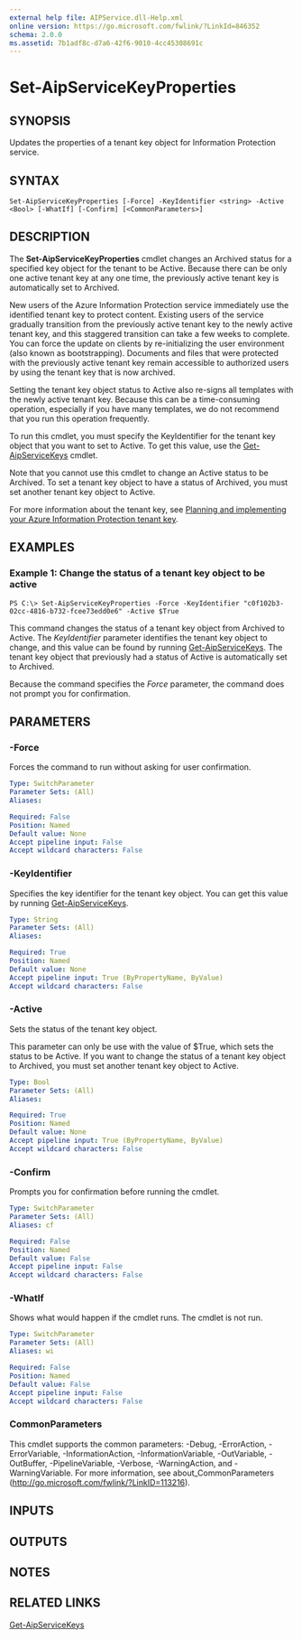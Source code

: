 ```yaml
---
external help file: AIPService.dll-Help.xml
online version: https://go.microsoft.com/fwlink/?LinkId=846352
schema: 2.0.0
ms.assetid: 7b1adf8c-d7a6-42f6-9010-4cc45308691c
---
```


# Set-AipServiceKeyProperties

## SYNOPSIS
Updates the properties of a tenant key object for Information Protection service.

## SYNTAX

```
Set-AipServiceKeyProperties [-Force] -KeyIdentifier <string> -Active <Bool> [-WhatIf] [-Confirm] [<CommonParameters>]
```

## DESCRIPTION
The **Set-AipServiceKeyProperties** cmdlet changes an Archived status for a specified key object for the tenant to be Active. Because there can be only one active tenant key at any one time, the previously active tenant key is automatically set to Archived.

New users of the Azure Information Protection service immediately use the identified tenant key to protect content. Existing users of the service gradually transition from the previously active tenant key to the newly active tenant key, and this staggered transition can take a few weeks to complete. You can force the update on clients by re-initializing the user environment (also known as bootstrapping). Documents and files that were protected with the previously active tenant key remain accessible to authorized users by using the tenant key that is now archived.

Setting the tenant key object status to Active also re-signs all templates with the newly active tenant key. Because this can be a time-consuming operation, especially if you have many templates, we do not recommend that you run this operation frequently. 

To run this cmdlet, you must specify the KeyIdentifier for the tenant key object that you want to set to Active. To get this value, use the [Get-AipServiceKeys](./Get-AipServiceKeys.md) cmdlet. 

Note that you cannot use this cmdlet to change an Active status to be Archived. To set a tenant key object to have a status of Archived, you must set another tenant key object to Active.

For more information about the tenant key, see [Planning and implementing your Azure Information Protection  tenant key](https://docs.microsoft.com/information-protection/plan-design/plan-implement-tenant-key).

## EXAMPLES

### Example 1: Change the status of a tenant key object to be active
```
PS C:\> Set-AipServiceKeyProperties -Force -KeyIdentifier "c0f102b3-02cc-4816-b732-fcee73edd0e6" -Active $True
```

This command changes the status of a tenant key object from Archived to Active. The *KeyIdentifier* parameter identifies the tenant key object to change, and this value can be found by running [Get-AipServiceKeys](./Get-AipServiceKeys.md). The tenant key object that previously had a status of Active is automatically set to Archived.

Because the command specifies the *Force* parameter, the command does not prompt you for confirmation.

## PARAMETERS

### -Force
Forces the command to run without asking for user confirmation.

```yaml
Type: SwitchParameter
Parameter Sets: (All)
Aliases:

Required: False
Position: Named
Default value: None
Accept pipeline input: False
Accept wildcard characters: False
```

### -KeyIdentifier
Specifies the key identifier for the tenant key object. You can get this value by running [Get-AipServiceKeys](./Get-AipServiceKeys.md).

```yaml
Type: String
Parameter Sets: (All)
Aliases:

Required: True
Position: Named
Default value: None
Accept pipeline input: True (ByPropertyName, ByValue)
Accept wildcard characters: False
```

### -Active
Sets the status of the tenant key object.

This parameter can only be use with the value of $True, which sets the status to be Active. If you want to change the status of a tenant key object to Archived, you must set another tenant key object to Active.

```yaml
Type: Bool
Parameter Sets: (All)
Aliases:

Required: True
Position: Named
Default value: None
Accept pipeline input: True (ByPropertyName, ByValue)
Accept wildcard characters: False
```

### -Confirm
Prompts you for confirmation before running the cmdlet.

```yaml
Type: SwitchParameter
Parameter Sets: (All)
Aliases: cf

Required: False
Position: Named
Default value: False
Accept pipeline input: False
Accept wildcard characters: False
```

### -WhatIf
Shows what would happen if the cmdlet runs. The cmdlet is not run.

```yaml
Type: SwitchParameter
Parameter Sets: (All)
Aliases: wi

Required: False
Position: Named
Default value: False
Accept pipeline input: False
Accept wildcard characters: False
```

### CommonParameters
This cmdlet supports the common parameters: -Debug, -ErrorAction, -ErrorVariable, -InformationAction, -InformationVariable, -OutVariable, -OutBuffer, -PipelineVariable, -Verbose, -WarningAction, and -WarningVariable. For more information, see about_CommonParameters (http://go.microsoft.com/fwlink/?LinkID=113216).

## INPUTS

## OUTPUTS

## NOTES

## RELATED LINKS

[Get-AipServiceKeys](./Get-AipServiceKeys.md)
